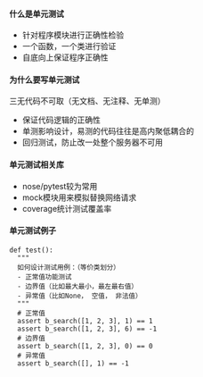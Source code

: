 #### 什么是单元测试
* 针对程序模块进行正确性检验
* 一个函数，一个类进行验证
* 自底向上保证程序正确性

#### 为什么要写单元测试
三无代码不可取（无文档、无注释、无单测）
* 保证代码逻辑的正确性
* 单测影响设计，易测的代码往往是高内聚低耦合的
* 回归测试，防止改一处整个服务器不可用

#### 单元测试相关库
* nose/pytest较为常用
* mock模块用来模拟替换网络请求
* coverage统计测试覆盖率

#### 单元测试例子
```
def test():
  """
  如何设计测试用例：（等价类划分）
  - 正常值功能测试
  - 边界值（比如最大最小，最左最右值）
  - 异常值（比如None， 空值， 非法值）
  """
  # 正常值
  assert b_search([1, 2, 3], 1) == 1
  assert b_search([1, 2, 3], 6) == -1
  # 边界值
  assert b_search([1, 2, 3], 0) == 0
  # 异常值
  assert b_search([], 1) == -1
```
